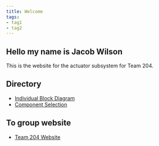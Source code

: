 ```yaml
---
title: Welcome
tags:
- tag1
- tag2
---
```


## Hello my name is Jacob Wilson

This is the website for the actuator subsystem for Team 204. 

## Directory

- [Individual Block Diagram](Component_Selection_and_Power_Budget)
- [Component Selection](Individual_Block_Diagram_and_Schematic)

## To group website

- [Team 204 Website](https://asu-egr314-2025-s-204.github.io/)